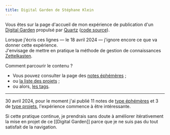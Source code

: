 ```yaml
---
title: Digital Garden de Stéphane Klein
---
```

Vous êtes sur la page d'accueil de mon expérience de publication d'un [Digital Garden](https://jzhao.xyz/posts/networked-thought#what-is-digital-gardening) propulsé par [Quartz](https://quartz.jzhao.xyz/) ([code source](https://github.com/stephane-klein/obsidian-quartz-playground)).

Lorsque j'écris ces lignes — le 18 avril 2024 — j'ignore encore ce que va donner cette expérience.  
J'envisage de mettre en pratique la méthode de gestion de connaissances [Zettelkasten](https://fr.wikipedia.org/wiki/Zettelkasten).

Comment parcourir le contenu ?

- Vous pouvez consulter la page des [notes éphémères](/Notes-éphémères/) ;
- ou [la liste des projets](/Projets/) ;
- ou alors, [les tags](/tags/).

---

30 avril 2024, pour le moment j'ai publié 11 notes de [type éphémères](/Notes-éphémères/) et 3 de [type projets](/Projets/), l'expérience commence à être intéressante.

Si cette pratique continue, je prendrais sans doute à améliorer itérativement la mise en projet de ce [[Digital Garden]] parce que je ne suis pas du tout satisfait de la navigation. 